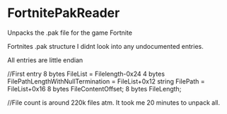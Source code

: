 # FortnitePakReader
Unpacks the .pak file for the game Fortnite

Fortnites .pak structure
I didnt look into any undocumented entries.

All entries are little endian

//First entry
8 bytes FileList = Filelength-0x24
4 bytes FilePathLengthWithNullTermination = FileList+0x12
string FilePath = FileList+0x16
8 bytes FileContentOffset;
8 bytes FileLength;

//File count is around 220k files atm. It took me 20 minutes to unpack all.
